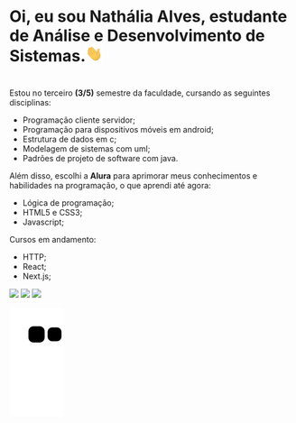 # Oi, eu sou Nathália Alves, estudante de Análise e Desenvolvimento de Sistemas.<img  src="https://raw.githubusercontent.com/ABSphreak/ABSphreak/master/gifs/Hi.gif" width="30px"><h1> 

Estou no terceiro **(3/5)** semestre da faculdade, cursando as seguintes disciplinas:
* Programação cliente servidor;
* Programação para dispositivos móveis em android;
* Estrutura de dados em c;
* Modelagem de sistemas com uml;
* Padrões de projeto de software com java.

Além disso, escolhi a **Alura** para aprimorar meus conhecimentos e habilidades na programação, o que aprendi até agora: 
* Lógica de programação;
* HTML5 e CSS3;
* Javascript;

Cursos em andamento:
* HTTP;
* React;
* Next.js;
 
<div> 

<a href="https://www.linkedin.com/in/nath%C3%A1lia-alves-292842241/" target="_blank"><img src="https://img.shields.io/badge/-LinkedIn-%230077B5?style=for-the-badge&logo=linkedin&logoColor=white" target="_blank"></a>
<a href = "mailto:nalves520@gmail.com"><img src="https://img.shields.io/badge/-Gmail-%23333?style=for-the-badge&logo=gmail&logoColor=white" target="_blank"></a>
<a href="https://instagram.com/naathalvs" target="_blank"><img src="https://img.shields.io/badge/-Instagram-%23E4405F?style=for-the-badge&logo=instagram&logoColor=white" target="_blank"></a>
 
  ![Snake animation](https://github.com/rafaballerini/rafaballerini/blob/output/github-contribution-grid-snake.svg)
 
</div>
